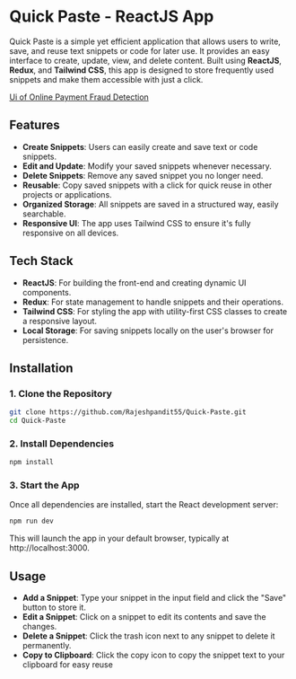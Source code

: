 # Quick Paste - ReactJS App

Quick Paste is a simple yet efficient application that allows users to write, save, and reuse text snippets or code for later use. It provides an easy interface to create, update, view, and delete content. Built using **ReactJS**, **Redux**, and **Tailwind CSS**, this app is designed to store frequently used snippets and make them accessible with just a click.


[Ui of Online Payment Fraud Detection](onlineFraudDetectionImage.png)


## Features

- **Create Snippets**: Users can easily create and save text or code snippets.
- **Edit and Update**: Modify your saved snippets whenever necessary.
- **Delete Snippets**: Remove any saved snippet you no longer need.
- **Reusable**: Copy saved snippets with a click for quick reuse in other projects or applications.
- **Organized Storage**: All snippets are saved in a structured way, easily searchable.
- **Responsive UI**: The app uses Tailwind CSS to ensure it's fully responsive on all devices.

## Tech Stack

- **ReactJS**: For building the front-end and creating dynamic UI components.
- **Redux**: For state management to handle snippets and their operations.
- **Tailwind CSS**: For styling the app with utility-first CSS classes to create a responsive layout.
- **Local Storage**: For saving snippets locally on the user's browser for persistence.

## Installation

### 1. Clone the Repository

```bash
git clone https://github.com/Rajeshpandit55/Quick-Paste.git
cd Quick-Paste
```

### 2. Install Dependencies
```bash
npm install
```
### 3. Start the App
Once all dependencies are installed, start the React development server:
```bash
npm run dev
```

This will launch the app in your default browser, typically at http://localhost:3000.


## Usage

- **Add a Snippet**: Type your snippet in the input field and click the "Save" button to store it.
- **Edit a Snippet**: Click on a snippet to edit its contents and save the changes.
- **Delete a Snippet**: Click the trash icon next to any snippet to delete it permanently.
- **Copy to Clipboard**: Click the copy icon to copy the snippet text to your clipboard for easy reuse

